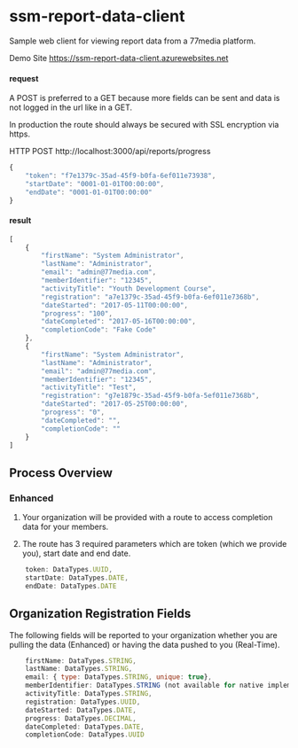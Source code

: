 # ssm-report-data-client
Sample web client for viewing report data from a 77media platform.

Demo Site https://ssm-report-data-client.azurewebsites.net

#### request
A POST is preferred to a GET because more fields can be sent and data is not logged in the url like in a GET.

In production the route should always be secured with SSL encryption via https.

HTTP POST
http://localhost:3000/api/reports/progress

```javascript
{  
    "token": "f7e1379c-35ad-45f9-b0fa-6ef011e73938",
    "startDate": "0001-01-01T00:00:00",
    "endDate": "0001-01-01T00:00:00"
}  
```

#### result

```javascript
[
    {  
        "firstName": "System Administrator",
        "lastName": "Administrator",
        "email": "admin@77media.com",
        "memberIdentifier": "12345",
        "activityTitle": "Youth Development Course",
        "registration": "a7e1379c-35ad-45f9-b0fa-6ef011e7368b",
        "dateStarted": "2017-05-11T00:00:00",
        "progress": "100",
        "dateCompleted": "2017-05-16T00:00:00",
        "completionCode": "Fake Code"
    },
    {  
        "firstName": "System Administrator",
        "lastName": "Administrator",
        "email": "admin@77media.com",
        "memberIdentifier": "12345",
        "activityTitle": "Test",
        "registration": "g7e1879c-35ad-45f9-b0fa-5ef011e7368b",
        "dateStarted": "2017-05-25T00:00:00",
        "progress": "0",
        "dateCompleted": "",
        "completionCode": ""
    }
]
```

## Process Overview
### Enhanced

1. Your organization will be provided with a route to access completion data for your members.

2. The route has 3 required parameters which are token (which we provide you), start date and end date.
```javascript
    token: DataTypes.UUID,
    startDate: DataTypes.DATE,
    endDate: DataTypes.DATE
```

## Organization Registration Fields
The following fields will be reported to your organization whether you are pulling the data (Enhanced) or having the data pushed to you (Real-Time).
```javascript
    firstName: DataTypes.STRING,
    lastName: DataTypes.STRING,
    email: { type: DataTypes.STRING, unique: true},
    memberIdentifier: DataTypes.STRING (not available for native implementations),
    activityTitle: DataTypes.STRING,
    registration: DataTypes.UUID,
    dateStarted: DataTypes.DATE,
    progress: DataTypes.DECIMAL,
    dateCompleted: DataTypes.DATE,
    completionCode: DataTypes.UUID  

```
